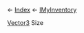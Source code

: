 ← [Index](Api-Index) ← [IMyInventory](VRage.Game.ModAPI.Ingame.IMyInventory)

[Vector3](VRageMath.Vector3) Size

